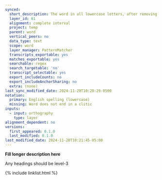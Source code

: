 ```yaml
---
synced:
  short_description: The word in all lowercase letters, after removing all clitics
  layer_id: 61
  alignment: complete interval
  project: temp
  parent: word
  vertical_peers: no
  data_type: text
  scope: word
  layer_manager: PatternMatcher
  transcripts_exportable: yes
  matches_exportable: yes
  searchable: regex
  search_targetable: 'no'
  transcript_selectable: yes
  export_includeCounts: no
  export_includeAnchorSharing: no
  extra: (none)
last_sync_modified_date: 2024-11-20T10:20:29-0500
notation:
  primary: English spelling (lowercase)
  missing: Word does not end in a clitic
inputs:
  - input: orthography
    type: layer
alignment_dependent: no
versions:
  first_appeared: 0.1.0
  last_modified: 0.1.0
last_modified_date: 2024-11-20T10:21:45-05:00
---
```


**Fill longer description here**

Any headings should be level-3


{% include linklist.html %}
